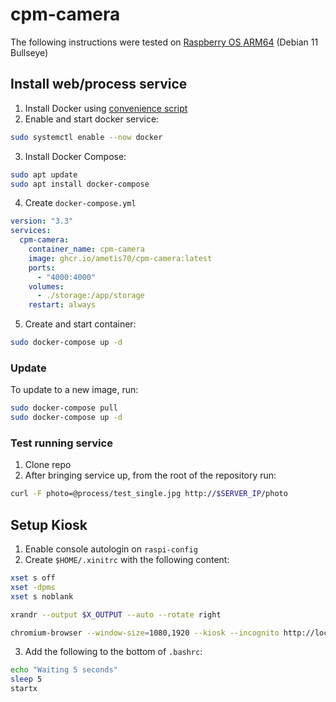 # cpm-camera

The following instructions were tested on [Raspberry OS ARM64](https://www.raspberrypi.com/software/operating-systems/#raspberry-pi-os-64-bit) (Debian 11 Bullseye)

## Install web/process service

1. Install Docker using [convenience script](https://docs.docker.com/engine/install/debian/#install-using-the-convenience-script)
2. Enable and start docker service:
```sh
sudo systemctl enable --now docker
```
3. Install Docker Compose:
```sh
sudo apt update
sudo apt install docker-compose
```
4. Create `docker-compose.yml`
```yml
version: "3.3"
services:
  cpm-camera:
    container_name: cpm-camera
    image: ghcr.io/ametis70/cpm-camera:latest
    ports:
      - "4000:4000"
    volumes:
      - ./storage:/app/storage
    restart: always
```
5. Create and start container:
```sh
sudo docker-compose up -d
```

### Update

To update to a new image, run:
```sh
sudo docker-compose pull
sudo docker-compose up -d
```

### Test running service
1. Clone repo
2. After bringing service up, from the root of the repository run:
```sh
curl -F photo=@process/test_single.jpg http://$SERVER_IP/photo
```

## Setup Kiosk
1. Enable console autologin on `raspi-config`
2. Create `$HOME/.xinitrc` with the following content:
```sh
xset s off
xset -dpms
xset s noblank

xrandr --output $X_OUTPUT --auto --rotate right

chromium-browser --window-size=1080,1920 --kiosk --incognito http://localhost:4000
```
3. Add the following to the bottom of `.bashrc`:
```sh
echo "Waiting 5 seconds"
sleep 5
startx
```
